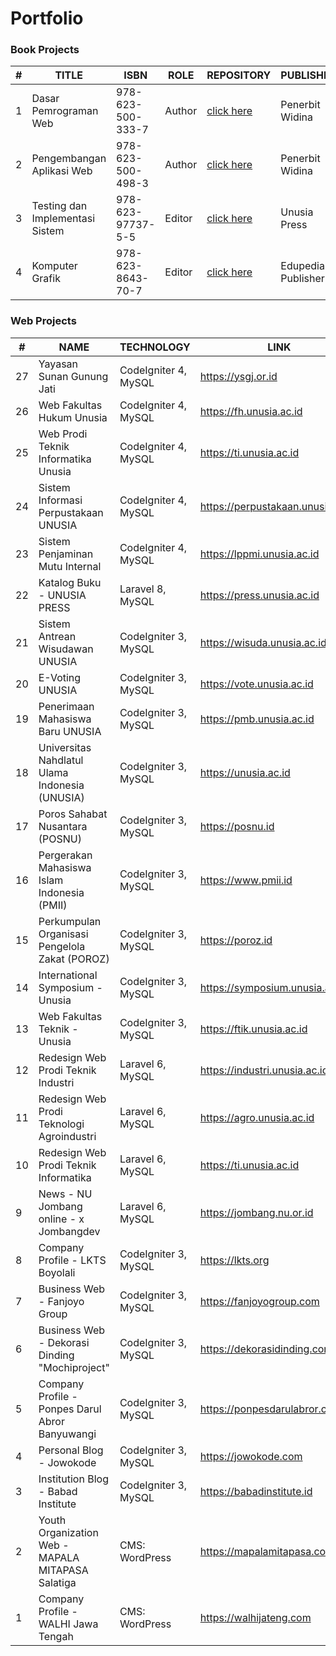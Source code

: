 # Portfolio

### Book Projects 

| #   | TITLE                       | ISBN | ROLE         | REPOSITORY                | PUBLISHER            	| YEAR |
|-----|-----------------------------|------| -------------|-------------------------- |----------------------	|------|
|  1  | Dasar Pemrograman Web       | 978-623-500-333-7 | Author  | [click here](https://repository.penerbitwidina.com/publications/569476/dasar-pemrograman-web)   | Penerbit Widina  | 2024 |
|  2  | Pengembangan Aplikasi Web   | 978-623-500-498-3 | Author  | [click here](https://repository.penerbitwidina.com/id/publications/585050/buku-ajar-pengembangan-aplikasi-web) | Penerbit Widina	| 2024 |
|  3  | Testing dan Implementasi Sistem   | 978-623-97737-5-5 | Editor  | [click here](https://press.unusia.ac.id/produk/8)       | Unusia Press	      | 2024 |
|  4  | Komputer Grafik                   | 978-623-8643-70-7 | Editor  | [click here](https://eduped.org/books/komputer-grafik/) | Edupedia Publisher	| 2024 |


### Web Projects 

| #   | NAME                                              	| TECHNOLOGY                   	| LINK                                 	| YEAR |
|-----|---------------------------------------------------	|------------------------------	|--------------------------------------	|------|
|  27 | Yayasan Sunan Gunung Jati                           | CodeIgniter 4, MySQL          | https://ysgj.or.id                    | 2025 |
|  26 | Web Fakultas Hukum Unusia                           | CodeIgniter 4, MySQL          | https://fh.unusia.ac.id               | 2024 |
|  25 | Web Prodi Teknik Informatika Unusia                 | CodeIgniter 4, MySQL          | https://ti.unusia.ac.id               | 2024 |
|  24 | Sistem Informasi Perpustakaan UNUSIA                | CodeIgniter 4, MySQL          | https://perpustakaan.unusia.ac.id     | 2023 |
|  23 | Sistem Penjaminan Mutu Internal                     | CodeIgniter 4, MySQL          | https://lppmi.unusia.ac.id            | 2023 |
|  22 | Katalog Buku - UNUSIA PRESS                         | Laravel 8, MySQL              | https://press.unusia.ac.id            | 2023 |
|  21 | Sistem Antrean Wisudawan UNUSIA                     | CodeIgniter 3, MySQL          | https://wisuda.unusia.ac.id           | 2023 |
|  20 | E-Voting UNUSIA                                     | CodeIgniter 3, MySQL          | https://vote.unusia.ac.id             | 2022 |
|  19 | Penerimaan Mahasiswa Baru UNUSIA                    | CodeIgniter 3, MySQL          | https://pmb.unusia.ac.id              | 2022 |
|  18 | Universitas Nahdlatul Ulama Indonesia (UNUSIA)      | CodeIgniter 3, MySQL          | https://unusia.ac.id                  | 2022 |
|  17 | Poros Sahabat Nusantara (POSNU)                     | CodeIgniter 3, MySQL          | https://posnu.id                      | 2021 |  
|  16 | Pergerakan Mahasiswa Islam Indonesia (PMII)         | CodeIgniter 3, MySQL          | https://www.pmii.id                   | 2021 |
|  15 | Perkumpulan Organisasi Pengelola Zakat (POROZ)      | CodeIgniter 3, MySQL          | https://poroz.id                      | 2021 |
|  14 | International Symposium - Unusia                    | CodeIgniter 3, MySQL          | https://symposium.unusia.ac.id        | 2021 |
|  13 | Web Fakultas Teknik - Unusia                        | CodeIgniter 3, MySQL          | https://ftik.unusia.ac.id             | 2021 |
|  12 | Redesign Web Prodi Teknik Industri                  | Laravel 6, MySQL              | https://industri.unusia.ac.id         | 2021 |
|  11 | Redesign Web Prodi Teknologi Agroindustri           | Laravel 6, MySQL              | https://agro.unusia.ac.id             | 2021 |
|  10 | Redesign Web Prodi Teknik Informatika               | Laravel 6, MySQL              | https://ti.unusia.ac.id               | 2021 |
|  9  | News - NU Jombang online - x Jombangdev             | Laravel 6, MySQL              | https://jombang.nu.or.id              | 2021 |
|  8  | Company Profile - LKTS Boyolali                     | CodeIgniter 3, MySQL          | https://lkts.org                      | 2021 |
|  7  | Business Web - Fanjoyo Group                        | CodeIgniter 3, MySQL          | https://fanjoyogroup.com              | 2020 |
|  6  | Business Web - Dekorasi Dinding "Mochiproject"      | CodeIgniter 3, MySQL  	   	  | https://dekorasidinding.com    	    	| 2020 |
|  5  | Company Profile - Ponpes Darul Abror Banyuwangi     | CodeIgniter 3, MySQL		   	  | https://ponpesdarulabror.com        	| 2020 |
|  4  | Personal Blog - Jowokode				            	      | CodeIgniter 3, MySQL          | https://jowokode.com     	          	| 2020 |
|  3  | Institution Blog - Babad Institute				 	        | CodeIgniter 3, MySQL          | https://babadinstitute.id            	| 2020 |
|  2  | Youth Organization Web - MAPALA MITAPASA Salatiga  	| CMS: WordPress		            | https://mapalamitapasa.com           	| 2019 |
|  1  | Company Profile - WALHI Jawa Tengah                	| CMS: WordPress				       	| https://walhijateng.com             	| 2018 |
